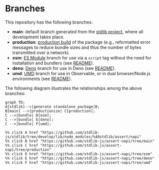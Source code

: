 <!--

@license Apache-2.0

Copyright (c) 2022 The Stdlib Authors.

Licensed under the Apache License, Version 2.0 (the "License");
you may not use this file except in compliance with the License.
You may obtain a copy of the License at

    http://www.apache.org/licenses/LICENSE-2.0

Unless required by applicable law or agreed to in writing, software
distributed under the License is distributed on an "AS IS" BASIS,
WITHOUT WARRANTIES OR CONDITIONS OF ANY KIND, either express or implied.
See the License for the specific language governing permissions and
limitations under the License.

-->

# Branches

This repository has the following branches:

-   **main**: default branch generated from the [stdlib project][stdlib-url], where all development takes place.
-   **production**: [production build][production-url] of the package (e.g., reformatted error messages to reduce bundle sizes and thus the number of bytes transmitted over a network).
-   **esm**: [ES Module][esm-url] branch for use via a `script` tag without the need for installation and bundlers (see [README][esm-readme]).
-   **deno**: [Deno][deno-url] branch for use in Deno (see [README][deno-readme]).
-   **umd**: [UMD][umd-url] branch for use in Observable, or in dual browser/Node.js environments (see [README][umd-readme]).

The following diagram illustrates the relationships among the above branches:

```mermaid
graph TD;
A[stdlib]-->|generate standalone package|B;
B[main] -->|productionize| C[production];
C -->|bundle| D[esm];
C -->|bundle| E[deno];
C -->|bundle| F[umd];

%% click A href "https://github.com/stdlib-js/stdlib/tree/develop/lib/node_modules/%40stdlib/assert/napi"
%% click B href "https://github.com/stdlib-js/assert-napi/tree/main"
%% click C href "https://github.com/stdlib-js/assert-napi/tree/production"
%% click D href "https://github.com/stdlib-js/assert-napi/tree/esm"
%% click E href "https://github.com/stdlib-js/assert-napi/tree/deno"
%% click F href "https://github.com/stdlib-js/assert-napi/tree/umd"
```

[stdlib-url]: https://github.com/stdlib-js/stdlib/tree/develop/lib/node_modules/%40stdlib/assert/napi
[production-url]: https://github.com/stdlib-js/assert-napi/tree/production
[deno-url]: https://github.com/stdlib-js/assert-napi/tree/deno
[deno-readme]: https://github.com/stdlib-js/assert-napi/blob/deno/README.md
[umd-url]: https://github.com/stdlib-js/assert-napi/tree/umd
[umd-readme]: https://github.com/stdlib-js/assert-napi/blob/umd/README.md
[esm-url]: https://github.com/stdlib-js/assert-napi/tree/esm
[esm-readme]: https://github.com/stdlib-js/assert-napi/blob/esm/README.md